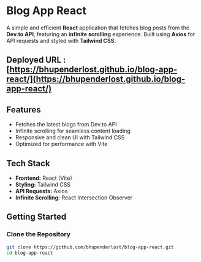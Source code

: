 # Blog App React  

A simple and efficient **React** application that fetches blog posts from the **Dev.to API**, featuring an **infinite scrolling** experience. Built using **Axios** for API requests and styled with **Tailwind CSS**.  

## Deployed URL : [https://bhupenderlost.github.io/blog-app-react/](https://bhupenderlost.github.io/blog-app-react/)

## Features  
- Fetches the latest blogs from Dev.to API  
- Infinite scrolling for seamless content loading  
- Responsive and clean UI with Tailwind CSS  
- Optimized for performance with Vite  

## Tech Stack  
- **Frontend:** React (Vite)  
- **Styling:** Tailwind CSS  
- **API Requests:** Axios  
- **Infinite Scrolling:** React Intersection Observer  

## Getting Started  

### Clone the Repository  
```sh
git clone https://github.com/bhupenderlost/blog-app-react.git
cd blog-app-react
